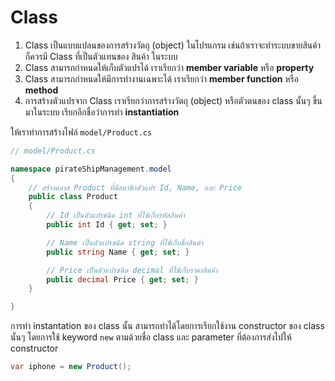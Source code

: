 
# Class

1. Class เป็นแบบแปลนของการสร้างวัตถุ (object) ในโปรแกรม เช่นถ้าเราจะทำระบบขายสินค้า ก็ควรมี Class ที่เป็นตัวแทนของ สินค้า ในระบบ
2. Class สามารถกำหนดให้เก็บตัวแปรได้ เราเรียกว่า **member variable** หรือ **property**
3. Class สามารถกำหนดให้มีการทำงานเฉพาะได้ เราเรียกว่า **member function** หรือ **method**
4. การสร้างตัวแปรจาก Class เราเรียกว่าการสร้างวัตถุ (object) หรือตัวตนของ class นั้นๆ ขึ้นมาในระบบ เรียกอีกชื่อว่าการทำ **instantiation**

ให้เราทำการสร้างไฟล์ `model/Product.cs`

```cs
// model/Product.cs

namespace pirateShipManagement.model
{
    // สร้างคลาส Product ที่มีสมาชิกตัวแปร Id, Name, และ Price 
    public class Product
    {
        // Id เป็นตัวแปรชนิด int ที่ใช้เก็บรหัสสินค้า
        public int Id { get; set; }

        // Name เป็นตัวแปรชนิด string ที่ใช้เก็บชื่อสินค้า
        public string Name { get; set; }

        // Price เป็นตัวแปรชนิด decimal ที่ใช้เก็บราคาสินค้า
        public decimal Price { get; set; }
    }

}
```

การทำ instantation ของ class นั้น สามารถทำได้โดยการเรียกใช้งาน constructor ของ class นั้นๆ โดยการใช้ keyword `new` ตามด้วยชื่อ class และ parameter ที่ต้องการส่งไปให้ constructor

```cs
var iphone = new Product();
```